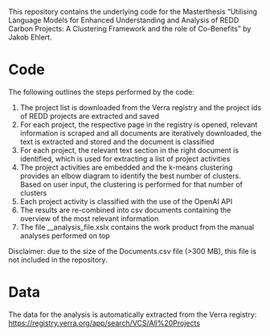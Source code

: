 This repository contains the underlying code for the Masterthesis “Utilising Language Models for Enhanced Understanding and Analysis of REDD Carbon Projects: A Clustering Framework and the role of Co-Benefits” by Jakob Ehlert.

# Code
The following outlines the steps performed by the code:
1. The project list is downloaded from the Verra registry and the project ids of REDD projects are extracted and saved
2. For each project, the respective page in the registry is opened, relevant information is scraped and all documents are iteratively downloaded, the text is extracted and stored and the document is classified
3. For each project, the relevant text section in the right document is identified, which is used for extracting a list of project activities
4. The project activities are embedded and the k-means clustering provides an elbow diagram to identify the best number of clusters. Based on user input, the clustering is performed for that number of clusters
5. Each project activity is classified with the use of the OpenAI API
6. The results are re-combined into csv documents containing the overview of the most relevant information
7. The file __analysis_file.xslx contains the work product from the manual analyses performed on top

Disclaimer: due to the size of the Documents.csv file (>300 MB), this file is not included in the repository.

# Data
The data for the analysis is automatically extracted from the Verra registry: https://registry.verra.org/app/search/VCS/All%20Projects
